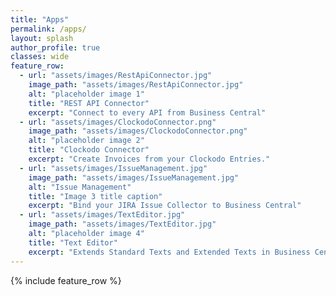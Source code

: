 ```yaml
---
title: "Apps"
permalink: /apps/
layout: splash
author_profile: true
classes: wide
feature_row:
  - url: "assets/images/RestApiConnector.jpg"
    image_path: "assets/images/RestApiConnector.jpg"
    alt: "placeholder image 1"
    title: "REST API Connector"
    excerpt: "Connect to every API from Business Central"
  - url: "assets/images/ClockodoConnector.png"
    image_path: "assets/images/ClockodoConnector.png"
    alt: "placeholder image 2"
    title: "Clockodo Connector"
    excerpt: "Create Invoices from your Clockodo Entries."
  - url: "assets/images/IssueManagement.jpg"
    image_path: "assets/images/IssueManagement.jpg"
    alt: "Issue Management"
    title: "Image 3 title caption"
    excerpt: "Bind your JIRA Issue Collector to Business Central"
  - url: "assets/images/TextEditor.jpg"
    image_path: "assets/images/TextEditor.jpg"
    alt: "placeholder image 4"
    title: "Text Editor"
    excerpt: "Extends Standard Texts and Extended Texts in Business Central with a text editor. Those texts can be printed on your Report."
---
```

{% include feature_row %}